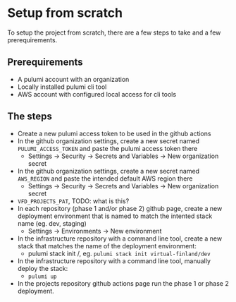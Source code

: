 # Setup from scratch

To setup the project from scratch, there are a few steps to take and a few prerequirements. 

## Prerequirements

- A pulumi account with an organization
- Locally installed pulumi cli tool
- AWS account with configured local access for cli tools

## The steps

- Create a new pulumi access token to be used in the github actions
- In the github organization settings, create a new secret named `PULUMI_ACCESS_TOKEN` and paste the pulumi access token there
  - Settings -> Security -> Secrets and Variables -> New organization secret
- In the github organization settings, create a new secret named `AWS_REGION` and paste the intended default AWS region there
  - Settings -> Security -> Secrets and Variables -> New organization secret
- `VFD_PROJECTS_PAT`, TODO: what is this?
- In each repository (phase 1 and/or phase 2) github page, create a new deployment environment that is named to match the intented stack name (eg. dev, staging)
  - Settings -> Environments -> New environment
- In the infrastructure repository with a command line tool, create a new stack that matches the name of the deployment environment:
    - pulumi stack init <pulumi-organization>/<stack-name>, eg. `pulumi stack init virtual-finland/dev`
- In the infrastructure repository with a command line tool, manually deploy the stack:
    - `pulumi up`
- In the projects repository github actions page run the phase 1 or phase 2 deployment.